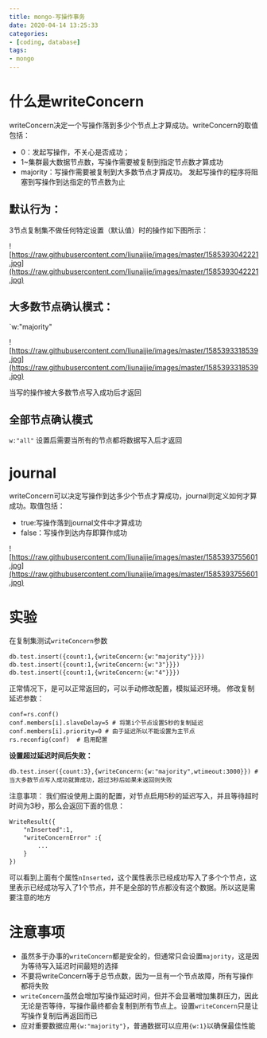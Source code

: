 ```yaml
---
title: mongo-写操作事务
date: 2020-04-14 13:25:33
categories:
- [coding, database]
tags: 
- mongo
---
```


# 什么是writeConcern

writeConcern决定一个写操作落到多少个节点上才算成功。writeConcern的取值包括：

-   0：发起写操作，不关心是否成功；
-   1~集群最大数据节点数，写操作需要被复制到指定节点数才算成功
-   majority：写操作需要被复制到大多数节点才算成功。 发起写操作的程序将阻塞到写操作到达指定的节点数为止

## 默认行为：

3节点复制集不做任何特定设置（默认值）时的操作如下图所示：

![https://raw.githubusercontent.com/liunaijie/images/master/1585393042221.jpg](https://raw.githubusercontent.com/liunaijie/images/master/1585393042221.jpg)

## 大多数节点确认模式：

`w:"majority"

![https://raw.githubusercontent.com/liunaijie/images/master/1585393318539.jpg](https://raw.githubusercontent.com/liunaijie/images/master/1585393318539.jpg)

当写的操作被大多数节点写入成功后才返回

## 全部节点确认模式

`w:"all"` 
设置后需要当所有的节点都将数据写入后才返回

# journal

writeConcern可以决定写操作到达多少个节点才算成功，journal则定义如何才算成功。取值包括：

-   true:写操作落到journal文件中才算成功
-   false：写操作到达内存即算作成功

![https://raw.githubusercontent.com/liunaijie/images/master/1585393755601.jpg](https://raw.githubusercontent.com/liunaijie/images/master/1585393755601.jpg)

# 实验

在复制集测试`writeConcern`参数

```
db.test.insert({count:1,{writeConcern:{w:"majority"}}})
db.test.insert({count:1,{writeConcern:{w:"3"}}})
db.test.insert({count:1,{writeConcern:{w:"4"}}})

```

正常情况下，是可以正常返回的，可以手动修改配置，模拟延迟环境。 修改复制延迟参数：

```
conf=rs.conf()
conf.members[i].slaveDelay=5 # 将第i个节点设置5秒的复制延迟
conf.members[i].priority=0 # 由于延迟所以不能设置为主节点
rs.reconfig(conf)  # 启用配置

```

**设置超过延迟时间后失败：**

```
db.test.inser({count:3},{writeConcern:{w:"majority",wtimeout:3000}}) #当大多数节点写入成功就算成功，超过3秒后如果未返回则失败

```

注意事项： 我们假设使用上面的配置，对节点启用5秒的延迟写入，并且等待超时时间为3秒，那么会返回下面的信息：

```
WriteResult({
    "nInserted":1,
    "writeConcernError" :{
        ...
    }
})

```

可以看到上面有个属性`nInserted`，这个属性表示已经成功写入了多个个节点，这里表示已经成功写入了1个节点，并不是全部的节点都没有这个数据。所以这是需要注意的地方

# 注意事项

-   虽然多于办事的`writeConcern`都是安全的，但通常只会设置`majority`，这是因为等待写入延迟时间最短的选择
-   不要将writeConcern等于总节点数，因为一旦有一个节点故障，所有写操作都将失败
-   `writeConcern`虽然会增加写操作延迟时间，但并不会显著增加集群压力，因此无论是否等待，写操作最终都会复制到所有节点上。设置`writeConcern`只是让写操作复制后再返回而已
-   应对重要数据应用`{w:"majority"}`，普通数据可以应用`{w:1}`以确保最佳性能